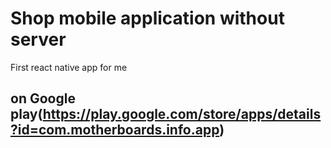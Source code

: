# Shop mobile application without server 
  First react native app for me 
## on Google play(https://play.google.com/store/apps/details?id=com.motherboards.info.app)

